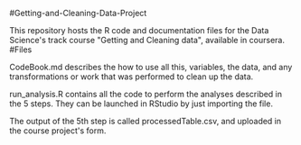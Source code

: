 #Getting-and-Cleaning-Data-Project

This repository hosts the R code and documentation files for the Data Science's track course "Getting and Cleaning data", available in coursera.
#Files

CodeBook.md describes the how to use all this, variables, the data, and any transformations or work that was performed to clean up the data.

run_analysis.R contains all the code to perform the analyses described in the 5 steps. They can be launched in RStudio by just importing the file.

The output of the 5th step is called processedTable.csv, and uploaded in the course project's form.